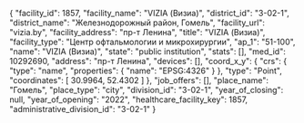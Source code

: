 {
    "facility_id": 1857,
    "facility_name": "VIZIA (Визиа)",
    "district_id": "3-02-1",
    "district_name": "Железнодорожный район, Гомель",
    "facility_url": "vizia.by",
    "facility_address": "пр-т Ленина",
    "title": "VIZIA (Визиа)",
    "facility_type": "Центр офтальмологии и микрохирургии",
    "ap_1": "51-100",
    "name": "VIZIA (Визиа)",
    "state": "public institution",
    "stats": [],
    "med_id": 10292690,
    "address": "пр-т Ленина",
    "devices": [],
    "coord_x_y": {
        "crs": {
            "type": "name",
            "properties": {
                "name": "EPSG:4326"
            }
        },
        "type": "Point",
        "coordinates": [
            30.9964,
            52.4302
        ]
    },
    "job_offers": [],
    "place_name": "Гомель",
    "place_type": "city",
    "division_id": "3-02-1",
    "year_of_closing": null,
    "year_of_opening": "2022",
    "healthcare_facility_key": 1857,
    "administrative_division_id": "3-02-1"
}